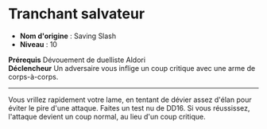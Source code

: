 # Tranchant salvateur

 * **Nom d'origine** : Saving Slash
 * **Niveau** : 10


<p><span><strong>Prérequis</strong> Dévouement de duelliste Aldori<br><strong>Déclencheur</strong> Un adversaire vous inflige un coup critique avec une arme de corps-à-corps.<br></span></p>
<hr>
<p>Vous vrillez rapidement votre lame, en tentant de dévier assez d'élan pour éviter le pire d'une attaque. Faites un test nu de DD16. Si vous réussissez, l'attaque devient un coup normal, au lieu d'un coup critique.&nbsp;</p>